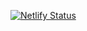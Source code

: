 [![Netlify Status](https://api.netlify.com/api/v1/badges/8eb4f178-df2e-4b1d-8087-1d7f5cd943a5/deploy-status)](https://app.netlify.com/sites/sankalpyouth/deploys)